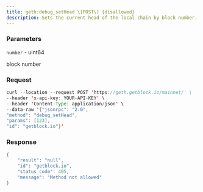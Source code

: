 ```yaml
---
title: geth:debug_setHead \[POST\] {disallowed}
description: Sets the current head of the local chain by block number. Note, this isa destructive action and may severely damage your chain. Use withextreme caution.
---
```


### Parameters


`number` - uint64

block number

### Request

``` java
curl --location --request POST 'https://geth.getblock.io/mainnet/' \
--header 'x-api-key: YOUR-API-KEY' \
--header 'Content-Type: application/json' \
--data-raw '{"jsonrpc": "2.0",
"method": "debug_setHead",
"params": [123],
"id": "getblock.io"}'
```

###  Response

``` java
{
    "result": "null",
    "id": "getblock.io",
    "status_code": 405,
    "message": "Method not allowed"
}
```

